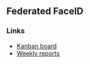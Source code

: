 ## Federated FaceID
 
 ### Links
 * [Kanban board](https://github.com/dawidkski/federated-faceid/projects/1)
 * [Weekly reports](https://github.com/dawidkski/federated-faceid/wiki)
